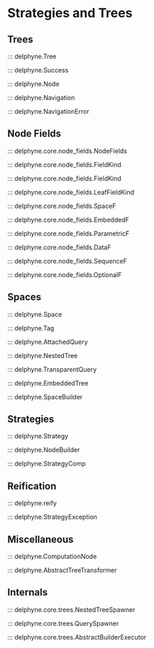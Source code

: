 # Strategies and Trees

<!-- Covers core.trees, core.node_fields, core.reify -->

## Trees

::: delphyne.Tree

::: delphyne.Success

::: delphyne.Node

::: delphyne.Navigation

::: delphyne.NavigationError

## Node Fields

::: delphyne.core.node_fields.NodeFields

::: delphyne.core.node_fields.FieldKind

::: delphyne.core.node_fields.FieldKind

::: delphyne.core.node_fields.LeafFieldKind

::: delphyne.core.node_fields.SpaceF

::: delphyne.core.node_fields.EmbeddedF

::: delphyne.core.node_fields.ParametricF

::: delphyne.core.node_fields.DataF

::: delphyne.core.node_fields.SequenceF

::: delphyne.core.node_fields.OptionalF

## Spaces

::: delphyne.Space

::: delphyne.Tag

::: delphyne.AttachedQuery

::: delphyne.NestedTree

::: delphyne.TransparentQuery

::: delphyne.EmbeddedTree

::: delphyne.SpaceBuilder

## Strategies

::: delphyne.Strategy

::: delphyne.NodeBuilder

::: delphyne.StrategyComp

## Reification

::: delphyne.reify

::: delphyne.StrategyException

## Miscellaneous

::: delphyne.ComputationNode

::: delphyne.AbstractTreeTransformer

## Internals

::: delphyne.core.trees.NestedTreeSpawner

::: delphyne.core.trees.QuerySpawner

::: delphyne.core.trees.AbstractBuilderExecutor
